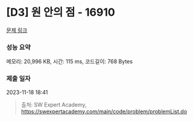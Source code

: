 # [D3] 원 안의 점 - 16910 

[문제 링크](https://swexpertacademy.com/main/code/problem/problemDetail.do?contestProbId=AYcllbDqUVgDFASR) 

### 성능 요약

메모리: 20,996 KB, 시간: 115 ms, 코드길이: 768 Bytes

### 제출 일자

2023-11-18 18:41



> 출처: SW Expert Academy, https://swexpertacademy.com/main/code/problem/problemList.do